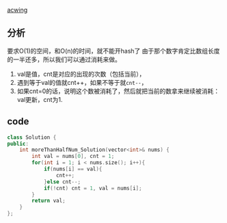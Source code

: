 [acwing](https://www.acwing.com/problem/content/48/)
## 分析
要求O(1)的空间，和O(n)的时间，就不能开hash了
由于那个数字肯定比数组长度的一半还多，所以我们可以通过消耗来做。
1. val是值，cnt是对应的出现的次数（包括当前），
2. 遇到等于val的值就cnt++，如果不等于就`cnt--`，
3. 如果cnt=0的话，说明这个数被消耗了，然后就把当前的数拿来继续被消耗：val更新，cnt为1.
## code
```c++
class Solution {
public:
    int moreThanHalfNum_Solution(vector<int>& nums) {
        int val = nums[0], cnt = 1;
        for(int i = 1; i < nums.size(); i++){
            if(nums[i] == val){
                cnt++;
            }else cnt--;
            if(!cnt) cnt = 1, val = nums[i];
        }
        return val;
    }
};
```